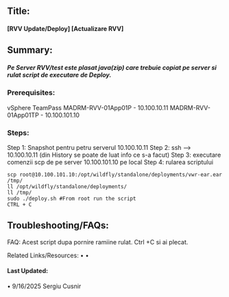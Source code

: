 ## Title:

#### [RVV Update/Deploy] [Actualizare RVV]

## Summary:

##### Pe Server RVV/test este plasat java(zip) care trebuie copiat pe server si rulat script de executare de Deploy.

### Prerequisites:

vSphere
TeamPass
MADRM-RVV-01App01P - 10.100.10.11
MADRM-RVV-01App01TP - 10.100.101.10

### Steps:

Step 1: Snapshot pentru petru serverul 10.100.10.11
Step 2: ssh --> 10.100.10.11
  (din History se poate de luat info ce s-a facut) 
Step 3: executare comenzii scp de pe server 10.100.101.10 pe local
Step 4: rularea scriptului

```shell
scp root@10.100.101.10:/opt/wildfly/standalone/deployments/vwr-ear.ear /tmp/
ll /opt/wildfly/standalone/deployments/
ll /tmp/
sudo ./deploy.sh #From root run the script
CTRL + C
```

## Troubleshooting/FAQs:

FAQ:
Acest script dupa pornire ramiine rulat. 
Ctrl +C si ai plecat.  

Related Links/Resources: 
 • 
 • 

#### Last Updated:

 • 9/16/2025 Sergiu Cusnir